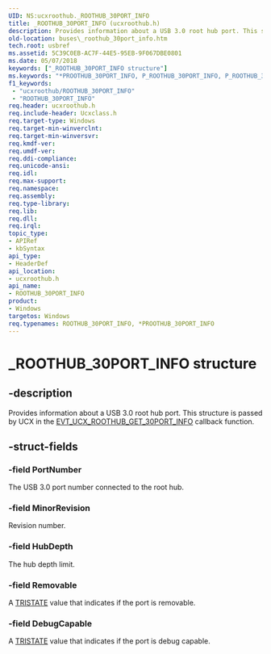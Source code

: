 ```yaml
---
UID: NS:ucxroothub._ROOTHUB_30PORT_INFO
title: _ROOTHUB_30PORT_INFO (ucxroothub.h)
description: Provides information about a USB 3.0 root hub port. This structure is passed by UCX in the EVT_UCX_ROOTHUB_GET_30PORT_INFO callback function.
old-location: buses\_roothub_30port_info.htm
tech.root: usbref
ms.assetid: 5C39C0EB-AC7F-44E5-95EB-9F067DBE0801
ms.date: 05/07/2018
keywords: ["_ROOTHUB_30PORT_INFO structure"]
ms.keywords: "*PROOTHUB_30PORT_INFO, P_ROOTHUB_30PORT_INFO, P_ROOTHUB_30PORT_INFO structure pointer [Buses], ROOTHUB_30PORT_INFO, ROOTHUB_30PORT_INFO structure [Buses], _ROOTHUB_30PORT_INFO, buses._roothub_30port_info, ucxroothub/P_ROOTHUB_30PORT_INFO, ucxroothub/_ROOTHUB_30PORT_INFO"
f1_keywords:
 - "ucxroothub/ROOTHUB_30PORT_INFO"
 - "ROOTHUB_30PORT_INFO"
req.header: ucxroothub.h
req.include-header: Ucxclass.h
req.target-type: Windows
req.target-min-winverclnt: 
req.target-min-winversvr: 
req.kmdf-ver: 
req.umdf-ver: 
req.ddi-compliance: 
req.unicode-ansi: 
req.idl: 
req.max-support: 
req.namespace: 
req.assembly: 
req.type-library: 
req.lib: 
req.dll: 
req.irql: 
topic_type:
- APIRef
- kbSyntax
api_type:
- HeaderDef
api_location:
- ucxroothub.h
api_name:
- ROOTHUB_30PORT_INFO
product:
- Windows
targetos: Windows
req.typenames: ROOTHUB_30PORT_INFO, *PROOTHUB_30PORT_INFO
---
```


# _ROOTHUB_30PORT_INFO structure


## -description


Provides information about a USB 3.0 root hub port. This structure is passed by UCX in the <a href="https://docs.microsoft.com/windows-hardware/drivers/ddi/ucxroothub/nc-ucxroothub-evt_ucx_roothub_get_30port_info">EVT_UCX_ROOTHUB_GET_30PORT_INFO</a> callback function.


## -struct-fields




### -field PortNumber

The USB 3.0 port number connected to the root hub.


### -field MinorRevision

Revision number.


### -field HubDepth

The hub depth limit.


### -field Removable

A <a href="https://docs.microsoft.com/windows-hardware/drivers/ddi/ucxroothub/ne-ucxroothub-_tristate">TRISTATE</a> value that indicates if the port is removable. 


### -field DebugCapable

A <a href="https://docs.microsoft.com/windows-hardware/drivers/ddi/ucxroothub/ne-ucxroothub-_tristate">TRISTATE</a> value that indicates if the port is debug capable. 

